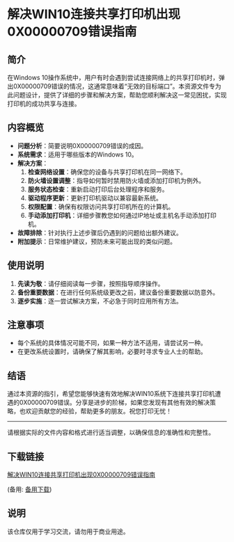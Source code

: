 # 解决WIN10连接共享打印机出现0X00000709错误指南

## 简介

在Windows 10操作系统中，用户有时会遇到尝试连接网络上的共享打印机时，弹出0X00000709错误的情况，这通常意味着“无效的目标端口”。本资源文件专为此问题设计，提供了详细的步骤和解决方案，帮助您顺利解决这一常见困扰，实现打印机的成功共享与连接。

## 内容概览

- **问题分析**：简要说明0X00000709错误的成因。
- **系统需求**：适用于哪些版本的Windows 10。
- **解决方案**：
    1. **检查网络设置**：确保您的设备与共享打印机在同一网络下。
    2. **防火墙设置调整**：指导如何暂时禁用防火墙或添加打印机为例外。
    3. **服务状态检查**：重新启动打印后台处理程序和服务。
    4. **驱动程序更新**：更新打印机驱动以兼容最新系统。
    5. **权限配置**：确保有权限访问共享打印机所在的计算机。
    6. **手动添加打印机**：详细步骤教您如何通过IP地址或主机名手动添加打印机。
- **故障排除**：针对执行上述步骤后仍遇到的问题给出额外建议。
- **附加提示**：日常维护建议，预防未来可能出现的类似问题。

## 使用说明

1. **先读为敬**：请仔细阅读每一步骤，按照指导顺序操作。
2. **备份重要数据**：在进行任何系统级更改之前，建议备份重要数据以防意外。
3. **逐步实施**：逐一尝试解决方案，不必急于同时应用所有方法。

## 注意事项

- 每个系统的具体情况可能不同，如果一种方法不适用，请尝试另一种。
- 在更改系统设置时，请确保了解其影响，必要时寻求专业人士的帮助。

## 结语

通过本资源的指引，希望您能够快速有效地解决WIN10系统下连接共享打印机遭遇的0X00000709错误。分享是进步的阶梯，如果您发现有其他有效的解决策略，也欢迎贡献您的经验，帮助更多的朋友。祝您打印无忧！

---

请根据实际的文件内容和格式进行适当调整，以确保信息的准确性和完整性。

## 下载链接
[解决WIN10连接共享打印机出现0X00000709错误指南](https://pan.quark.cn/s/42f532529aab) 

(备用: [备用下载](https://pan.baidu.com/s/18YD4TiLPCETeH07mDK3dgg?pwd=1234))

## 说明

该仓库仅用于学习交流，请勿用于商业用途。
